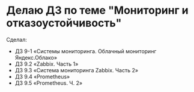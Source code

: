 # Делаю ДЗ по теме "Мониторинг и отказоустойчивость"

Сделал: 

* ДЗ 9-1 «Системы мониторинга. Облачный мониторинг Яндекс.Облако»
* ДЗ 9.2 «Zabbix. Часть 1»
* ДЗ 9.3 «Система мониторинга Zabbix. Часть 2»
* ДЗ 9.4 «Prometheus»
* ДЗ 9.5 «Prometheus. Ч. 2»

